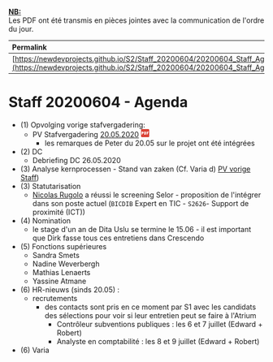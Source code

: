 <link rel="stylesheet" href="https://newdevprojects.github.io/S2/S2.css">
<link rel="stylesheet" href="S2.css">

<u><b>NB:</b></u>  
Les PDF ont été transmis en pièces jointes avec la communication de l'ordre du jour.  

| Permalink |
| :--- |
| [https://newdevprojects.github.io/S2/Staff_20200604/20200604_Staff_Agenda.html](https://newdevprojects.github.io/S2/Staff_20200604/20200604_Staff_Agenda.html) | 

# Staff 20200604 - Agenda

* (1) Opvolging vorige stafvergadering:
	* PV Stafvergadering [20.05.2020](20200520_Staff_PV.pdf) ![](pdf.png)
		* les remarques de Peter du 20.05 sur le projet ont été intégrées
* (2) DC 
	* Debriefing DC 26.05.2020 
* (3) Analyse kernprocessen - Stand van zaken (Cf. Varia d) [PV vorige Staff](20200520_Staff_PV.pdf))
* (3) Statutarisation
	* [Nicolas Rugolo]() a réussi le screening Selor - proposition de l'intégrer dans son poste actuel (`BICDIB` Expert en TIC - `S2626`- Support de proximité (ICT))
* (4) Nomination
	* le stage d'un an de Dita Uslu se termine le 15.06 - il est important que Dirk fasse tous ces entretiens dans Crescendo
* (5) Fonctions supérieures
	* Sandra Smets
	* Nadine Weverbergh
	* Mathias Lenaerts
	* Yassine Atmane
* (6) HR-nieuws (sinds 20.05) :
	* recrutements 
		* des contacts sont pris en ce moment par S1 avec les candidats des sélections pour voir si leur entretien peut se faire à l'Atrium
			* Contrôleur subventions publiques : les 6 et 7 juillet (Edward + Robert)
			* Analyste en comptabilité : les 8 et 9 juillet (Edward + Robert)
* (6) Varia


	
